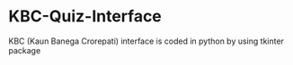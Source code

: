 # KBC-Quiz-Interface
KBC (Kaun Banega Crorepati) interface is coded in python by using tkinter package  
